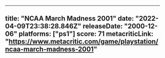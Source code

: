 
---
title: "NCAA March Madness 2001"
date: "2022-04-09T23:38:28.846Z"
releaseDate: "2000-12-06"
platforms: ["ps1"]
score: 71
metacriticLink: "https://www.metacritic.com/game/playstation/ncaa-march-madness-2001"
---
